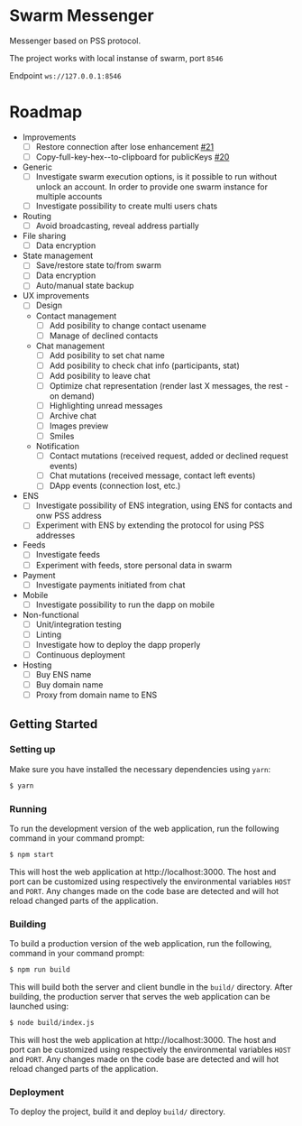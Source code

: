 # Swarm Messenger
Messenger based on PSS protocol.

The project works with local instanse of swarm, port `8546`

Endpoint `ws://127.0.0.1:8546`

# Roadmap
* Improvements
	* [ ] Restore connection after lose enhancement [#21](https://github.com/aquiladev/swarm-messenger/issues/21)
	* [ ] Copy-full-key-hex--to-clipboard for publicKeys [#20](https://github.com/aquiladev/swarm-messenger/issues/20)
	
* Generic
	* [ ] Investigate swarm execution options, is it possible to run without unlock an account. In order to provide one swarm instance for multiple accounts
	* [ ] Investigate possibility to create multi users chats
	
* Routing
	* [ ] Avoid broadcasting, reveal address partially

* File sharing
	* [ ] Data encryption
	
* State management
	* [ ] Save/restore state to/from swarm
	* [ ] Data encryption
	* [ ] Auto/manual state backup

* UX improvements
	* [ ] Design
	* Contact management
		* [ ] Add posibility to change contact usename
		* [ ] Manage of declined contacts
	* Chat management
		* [ ] Add posibility to set chat name
		* [ ] Add posibility to check chat info (participants, stat)
		* [ ] Add posibility to leave chat
		* [ ] Optimize chat representation (render last X messages, the rest - on demand)
		* [ ] Highlighting unread messages
		* [ ] Archive chat
		* [ ] Images preview
		* [ ] Smiles
	* Notification
		* [ ] Contact mutations (received request, added or declined request events)
		* [ ] Chat mutations (received message, contact left events)
		* [ ] DApp events (connection lost, etc.)
		
* ENS
	* [ ] Investigate possibility of ENS integration, using ENS for contacts and onw PSS address
	* [ ] Experiment with ENS by extending the protocol for using PSS addresses
	
* Feeds
	* [ ] Investigate feeds
	* [ ] Experiment with feeds, store personal data in swarm
	
* Payment
	* [ ] Investigate payments initiated from chat

* Mobile
	* [ ] Investigate possibility to run the dapp on mobile

* Non-functional
	* [ ] Unit/integration testing
	* [ ] Linting
	* [ ] Investigate how to deploy the dapp properly
	* [ ] Continuous deployment

* Hosting
	* [ ] Buy ENS name
	* [ ] Buy domain name
	* [ ] Proxy from domain name to ENS

## Getting Started
### Setting up
Make sure you have installed the necessary dependencies using `yarn`:

```sh
$ yarn
```

### Running
To run the development version of the web application, run the following
command in your command prompt:

```sh
$ npm start
```

This will host the web application at http://localhost:3000. The host
and port can be customized using respectively the environmental variables
`HOST` and `PORT`. Any changes made on the code base are detected and
will hot reload changed parts of the application.

### Building
To build a production version of the web application, run the following,
command in your command prompt:

```sh
$ npm run build
```

This will build both the server and client bundle in the `build/`
directory. After building, the production server that serves the web
application can be launched using:

```sh
$ node build/index.js
```

This will host the web application at http://localhost:3000. The host
and port can be customized using respectively the environmental variables
`HOST` and `PORT`. Any changes made on the code base are detected and
will hot reload changed parts of the application.

### Deployment
To deploy the project, build it and deploy `build/` directory.
